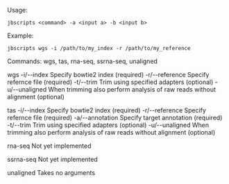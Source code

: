 Usage:

	jbscripts <command> -a <input a> -b <input b>

Example:

	jbscripts wgs -i /path/to/my_index -r /path/to/my_reference

Commands: wgs, tas, rna-seq, ssrna-seq, unaligned

wgs
-i/--index		Specify bowtie2 index (required)
-r/--reference		Specify refernce file (required)
-t/--trim		Trim using specified adapters (optional)
-u/--unaligned		When trimming also perform analysis of raw reads without alignment (optional)

tas
-i/--index		Specify bowtie2 index (required)
-r/--reference		Specify refernce file (required)
-a/--annotation		Specify target annotation (required)
-t/--trim		Trim using specified adapters (optional)
-u/--unaligned		When trimming also perform analysis of raw reads without alignment (optional)

rna-seq
Not yet implemented

ssrna-seq
Not yet implemented

unaligned
Takes no arguments
